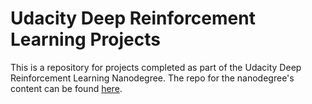 # Udacity Deep Reinforcement Learning Projects

This is a repository for projects completed as part of the Udacity Deep Reinforcement Learning Nanodegree. The repo for the nanodegree's content can be found [here](https://github.com/udacity/deep-reinforcement-learning).
